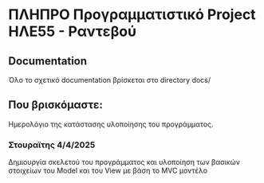# ΠΛΗΠΡΟ Προγραμματιστικό Project ΗΛΕ55 - Ραντεβού

## Documentation
Όλο το σχετικό documentation βρίσκεται στο directory docs/

## Που βρισκόμαστε:

Ημερολόγιο της κατάστασης υλοποίησης του προγράμματος.

### Στουραϊτης 4/4/2025
Δημιουργία σκελετού του προγράμματος και υλοποίηση των βασικών στοιχείων του Model και του View με βάση το MVC μοντέλο